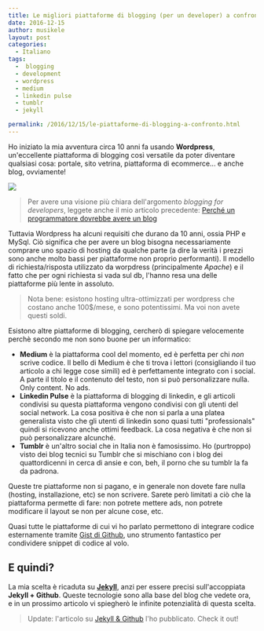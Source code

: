 ```yaml
---
title: Le migliori piattaforme di blogging (per un developer) a confronto
date: 2016-12-15
author: musikele
layout: post
categories:
  - Italiano
tags:
  -  blogging
  - development
  - wordpress
  - medium
  - linkedin pulse
  - tumblr
  - jekyll

permalink: /2016/12/15/le-piattaforme-di-blogging-a-confronto.html
---
```


Ho iniziato la mia avventura circa 10 anni fa usando **Wordpress**, un'eccellente piattaforma di blogging così versatile da poter diventare qualsiasi cosa: portale, sito vetrina, piattaforma di ecommerce... e anche blog, ovviamente! 

<img src="{{site.baseurl}}/images/blogging_platforms.png">

> Per avere una visione più chiara dell'argomento *blogging for developers*, leggete anche il mio articolo precedente: [Perché un programmatore dovrebbe avere un blog](/2016/12/12/perche-un-programmatore-dovrebbe-avere-un-blog.html)

Tuttavia Wordpress ha alcuni requisiti che durano da 10 anni, ossia PHP e MySql. Ciò significa che per avere un blog bisogna necessariamente comprare uno spazio di hosting da qualche parte (a dire la verità i prezzi sono anche molto bassi per piattaforme non proprio performanti). Il modello di richiesta/risposta utilizzato da worpdress (principalmente *Apache*) e il fatto che per ogni richiesta si vada sul db, l'hanno resa una delle piattaforme più lente in assoluto. 

> Nota bene: esistono hosting ultra-ottimizzati per wordpress che costano anche 100$/mese, e sono potentissimi. Ma voi non avete questi soldi. 

Esistono altre piattaforme di blogging, cercherò di spiegare velocemente perchè secondo me non sono buone per un informatico: 

- **Medium** è la piattaforma cool del momento, ed è perfetta per chi _non_ scrive codice. Il bello di Medium è che ti trova i lettori (consigliando il tuo articolo a chi legge cose simili) ed è perfettamente integrato con i social. A parte il titolo e il contenuto del testo, non si può personalizzare nulla. Only content. No ads. 
- **Linkedin Pulse** è la piattaforma di blogging di linkedin, e gli articoli condivisi su questa piattaforma vengono condivisi con gli utenti del social network. La cosa positiva è che non si parla a una platea generalista visto che gli utenti di linkedin sono quasi tutti "professionals" quindi si ricevono anche ottimi feedback. La cosa negativa è che non si può personalizzare alcunché.
- **Tumblr** è un'altro social che in Italia non è famosissimo. Ho (purtroppo) visto dei blog tecnici su Tumblr che si mischiano con i blog dei quattordicenni in cerca di ansie e con, beh, il porno che su tumblr la fa da padrona. 

Queste tre piattaforme non si pagano, e in generale non dovete fare nulla (hosting, installazione, etc) se non scrivere. Sarete però limitati a ciò che la piattaforma permette di fare: non potrete mettere ads, non potrete modificare il layout se non per alcune cose, etc. 

Quasi tutte le piattaforme di cui vi ho parlato permettono di integrare codice esternamente tramite [Gist di Github](https://gist.github.com/), uno strumento fantastico per condividere snippet di codice al volo. 

## E quindi?

La mia scelta è ricaduta su [**Jekyll**](http://jekyllrb.com), anzi per essere precisi sull'accoppiata **Jekyll + Github**. Queste tecnologie sono alla base del blog che vedete ora, e in un prossimo articolo vi spiegherò le infinite potenzialità di questa scelta. 

> Update: l'articolo su [Jekyll & Github](/2016/12/22/jekyll-e-github-in-pratica.html) l'ho pubblicato. Check it out! 